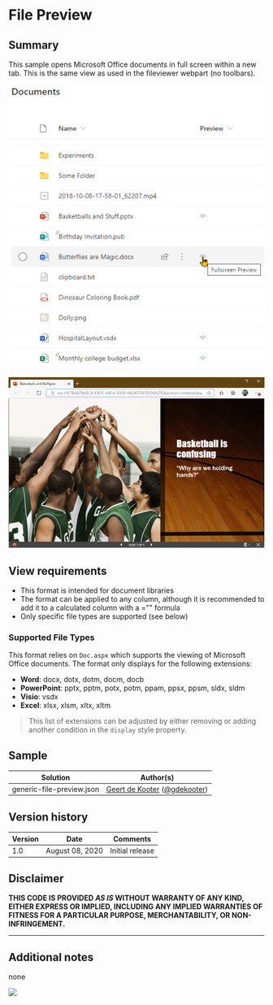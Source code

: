 # File Preview

## Summary
This sample opens Microsoft Office documents in full screen within a new tab. This is the same view as used in the fileviewer webpart (no toolbars).

![screenshot of the sample](./assets/screenshot.png)

![screenshot of the file preview](./assets/screenshotFilePreview.png)

## View requirements
- This format is intended for document libraries
- The format can be applied to any column, although it is recommended to add it to a calculated column with a ="" formula
- Only specific file types are supported (see below)

### Supported File Types

This format relies on `Doc.aspx` which supports the viewing of Microsoft Office documents. The format only displays for the following extensions:

- **Word**: docx, dotx, dotm, docm, docb
- **PowerPoint**: pptx, pptm, potx, potm, ppam, ppsx, ppsm, sldx, sldm
- **Visio**: vsdx
- **Excel**: xlsx, xlsm, xltx, xltm

> This list of extensions can be adjusted by either removing or adding another condition in the `display` style property.

## Sample

Solution|Author(s)
--------|---------
generic-file-preview.json | [Geert de Kooter](https://github.com/gdk-max) ([@gdekooter](https://twitter.com/gdekooter))

## Version history

Version|Date|Comments
-------|----|--------
1.0|August 08, 2020|Initial release

## Disclaimer
**THIS CODE IS PROVIDED *AS IS* WITHOUT WARRANTY OF ANY KIND, EITHER EXPRESS OR IMPLIED, INCLUDING ANY IMPLIED WARRANTIES OF FITNESS FOR A PARTICULAR PURPOSE, MERCHANTABILITY, OR NON-INFRINGEMENT.**

---

## Additional notes
none

<img src="https://pnptelemetry.azurewebsites.net/list-formatting/column-samples/generic-file-preview" />
